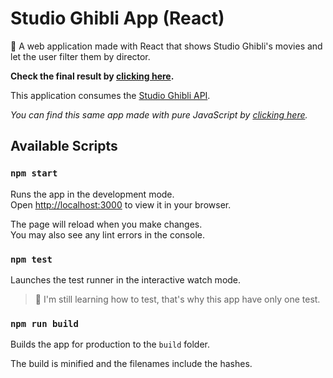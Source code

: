 # Studio Ghibli App (React)

🧹 A web application made with React that shows Studio Ghibli's movies and let the user filter them by director.

**Check the final result by [clicking here](https://ghibliappreactleonardorochadev.netlify.app).**

This application consumes the [Studio Ghibli API](https://ghibliapi.herokuapp.com).

_You can find this same app made with pure JavaScript by [clicking here](https://github.com/DevDreamy/Studio-Ghibli-App)._

## Available Scripts

### `npm start`

Runs the app in the development mode.\
Open [http://localhost:3000](http://localhost:3000) to view it in your browser.

The page will reload when you make changes.\
You may also see any lint errors in the console.

### `npm test`

Launches the test runner in the interactive watch mode.

> 📖 I'm still learning how to test, that's why this app have only one test.

### `npm run build`

Builds the app for production to the `build` folder.

The build is minified and the filenames include the hashes.
